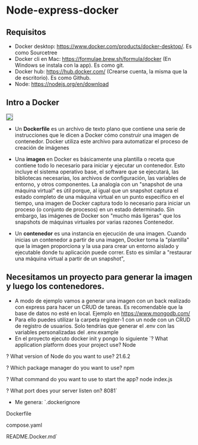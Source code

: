 # Node-express-docker

## Requisitos

- Docker desktop: https://www.docker.com/products/docker-desktop/. Es como Sourcetree
- Docker cli en Mac: https://formulae.brew.sh/formula/docker (En Windows se instala con la app). Es como git.
- Docker hub: https://hub.docker.com/ (Crearse cuenta, la misma que la de escritorio). Es como Github.
- Node: https://nodejs.org/en/download

## Intro a Docker

<img src="https://jorgebenitezlopez.com/tiddlywiki/pro/docker-visual.png" style="border:1px solid grey">

- Un __Dockerfile__ es un archivo de texto plano que contiene una serie de instrucciones que le dicen a Docker cómo construir una imagen de contenedor. Docker utiliza este archivo para automatizar el proceso de creación de imágenes

- Una __imagen__ en Docker es básicamente una plantilla o receta que contiene todo lo necesario para iniciar y ejecutar un contenedor. Esto incluye el sistema operativo base, el software que se ejecutará, las bibliotecas necesarias, los archivos de configuración, las variables de entorno, y otros componentes. La analogía con un "snapshot de una máquina virtual" es útil porque, al igual que un snapshot captura el estado completo de una máquina virtual en un punto específico en el tiempo, una imagen de Docker captura todo lo necesario para iniciar un proceso (o conjunto de procesos) en un estado determinado. Sin embargo, las imágenes de Docker son "mucho más ligeras" que los snapshots de máquinas virtuales por varias razones Contenedor. 

- Un __contenedor__ es una instancia en ejecución de una imagen. Cuando inicias un contenedor a partir de una imagen, Docker toma la "plantilla" que la imagen proporciona y la usa para crear un entorno aislado y ejecutable donde tu aplicación puede correr. Esto es similar a "restaurar una máquina virtual a partir de un snapshot",

## Necesitamos un proyecto para generar la imagen y luego los contenedores.

- A modo de ejemplo vamos a generar una imagen con un back realizado con express para hacer un CRUD de tareas. Es recomendable que la base de datos no esté en local. Ejemplo en https://www.mongodb.com/
- Para ello puedes utilizar la carpeta register-1 con un node con un CRUD de registro de usuarios. Solo tendrías que generar el .env con las variables personalizadas del .env.example
- En el proyecto ejecuto docker init y pongo lo siguiente
`? What application platform does your project use? Node

? What version of Node do you want to use? 21.6.2

? Which package manager do you want to use? npm

? What command do you want to use to start the app? node index.js

? What port does your server listen on? 8081`
- Me genera: `.dockerignore
  
Dockerfile

compose.yaml

README.Docker.md`
